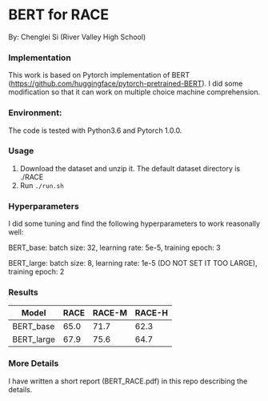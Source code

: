 # BERT for RACE

By: Chenglei Si (River Valley High School)

### Implementation
This work is based on Pytorch implementation of BERT (https://github.com/huggingface/pytorch-pretrained-BERT). I did some modification so that it can work on multiple choice machine comprehension.

### Environment:
The code is tested with Python3.6 and Pytorch 1.0.0.

### Usage
1. Download the dataset and unzip it. The default dataset directory is ./RACE
2. Run ```./run.sh```

### Hyperparameters
I did some tuning and find the following hyperparameters to work reasonally well:

BERT_base: batch size: 32, learning rate: 5e-5, training epoch: 3

BERT_large: batch size: 8, learning rate: 1e-5 (DO NOT SET IT TOO LARGE), training epoch: 2

### Results
Model | RACE | RACE-M | RACE-H 
--- | --- | --- | --- |
BERT_base | 65.0 | 71.7 | 62.3 
BERT_large | 67.9 | 75.6 | 64.7


### More Details
I have written a short report (BERT_RACE.pdf) in this repo describing the details.




